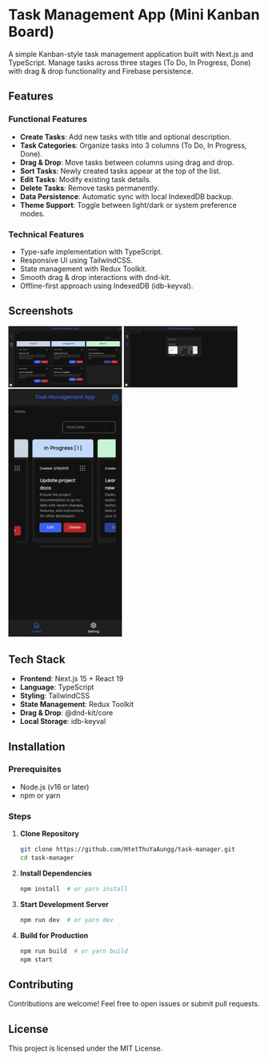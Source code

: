 # Task Management App (Mini Kanban Board)


A simple Kanban-style task management application built with Next.js and TypeScript. Manage tasks across three stages (To Do, In Progress, Done) with drag & drop functionality and Firebase persistence.

## Features

### Functional Features
- **Create Tasks**: Add new tasks with title and optional description.
- **Task Categories**: Organize tasks into 3 columns (To Do, In Progress, Done).
- **Drag & Drop**: Move tasks between columns using drag and drop.
- **Sort Tasks**: Newly created tasks appear at the top of the list.
- **Edit Tasks**: Modify existing task details.
- **Delete Tasks**: Remove tasks permanently.
- **Data Persistence**: Automatic sync with local IndexedDB backup.
- **Theme Support**: Toggle between light/dark or system preference modes.


### Technical Features
- Type-safe implementation with TypeScript.
- Responsive UI using TailwindCSS.
- State management with Redux Toolkit.
- Smooth drag & drop interactions with dnd-kit.
- Offline-first approach using IndexedDB (idb-keyval).

## Screenshots
<div>
  <img src="/public/images/home-screen.png" width="45%" alt="Home Screen">
  <img src="/public/images/setting-screen.png" width="45%" alt="Setting Screen">
<img src="/public/images/mobile-view.png" width="45%" alt="Mobile View">
</div>


## Tech Stack

- **Frontend**: Next.js 15 + React 19
- **Language**: TypeScript
- **Styling**: TailwindCSS
- **State Management**: Redux Toolkit
- **Drag & Drop**: @dnd-kit/core
- **Local Storage**: idb-keyval

## Installation

### Prerequisites
- Node.js (v16 or later)
- npm or yarn

### Steps
1. **Clone Repository**
   ```bash
   git clone https://github.com/HtetThuYaAungg/task-manager.git
   cd task-manager
   ```
2. **Install Dependencies**
   ```bash
   npm install  # or yarn install
   ```
3. **Start Development Server**
   ```bash
   npm run dev  # or yarn dev
   ```
4. **Build for Production**
   ```bash
   npm run build  # or yarn build
   npm start
   ```

## Contributing
Contributions are welcome! Feel free to open issues or submit pull requests.

## License
This project is licensed under the MIT License.

